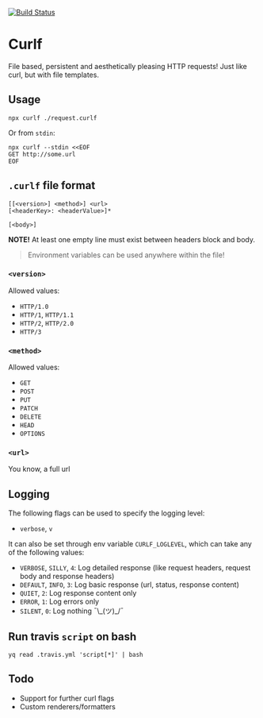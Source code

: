 [![Build Status](https://travis-ci.com/RecuencoJones/curlf.svg?branch=master)](https://travis-ci.com/RecuencoJones/curlf)

# Curlf

File based, persistent and aesthetically pleasing HTTP requests!
Just like curl, but with file templates.

## Usage

```
npx curlf ./request.curlf
```

Or from `stdin`:

```
npx curlf --stdin <<EOF
GET http://some.url
EOF
```

## `.curlf` file format

```
[[<version>] <method>] <url>
[<headerKey>: <headerValue>]*

[<body>]
```

**NOTE!** At least one empty line must exist between headers block and body.

> Environment variables can be used anywhere within the file!

### `<version>`

Allowed values:

- `HTTP/1.0`
- `HTTP/1`, `HTTP/1.1`
- `HTTP/2`, `HTTP/2.0`
- `HTTP/3`

### `<method>`

Allowed values:

- `GET`
- `POST`
- `PUT`
- `PATCH`
- `DELETE`
- `HEAD`
- `OPTIONS`

### `<url>`

You know, a full url

## Logging

The following flags can be used to specify the logging level:

- `verbose`, `v`

It can also be set through env variable `CURLF_LOGLEVEL`, which can take any of the following values:

- `VERBOSE`, `SILLY`, `4`: Log detailed response (like request headers, request body and response headers)
- `DEFAULT`, `INFO`, `3`: Log basic response (url, status, response content)
- `QUIET`, `2`: Log response content only
- `ERROR`, `1`: Log errors only
- `SILENT`, `0`: Log nothing ¯\\\_(ツ)\_/¯

## Run travis `script` on bash

```
yq read .travis.yml 'script[*]' | bash
```

## Todo

- Support for further curl flags
- Custom renderers/formatters
